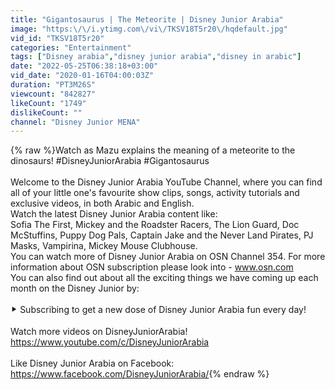 ```yaml
---
title: "Gigantosaurus | The Meteorite | Disney Junior Arabia"
image: "https:\/\/i.ytimg.com\/vi\/TKSV18T5r20\/hqdefault.jpg"
vid_id: "TKSV18T5r20"
categories: "Entertainment"
tags: ["Disney arabia","disney junior arabia","disney in arabic"]
date: "2022-05-25T06:38:18+03:00"
vid_date: "2020-01-16T04:00:03Z"
duration: "PT3M26S"
viewcount: "842827"
likeCount: "1749"
dislikeCount: ""
channel: "Disney Junior MENA"
---
```

{% raw %}Watch as Mazu explains the meaning of a meteorite to the dinosaurs! #DisneyJuniorArabia #Gigantosaurus<br /><br />Welcome to the Disney Junior Arabia YouTube Channel, where you can find all of your little one's favourite show clips, songs, activity tutorials and exclusive videos, in both Arabic and English. <br />Watch the latest Disney Junior Arabia content like: <br />Sofia The First, Mickey and the Roadster Racers, The Lion Guard, Doc McStuffins, Puppy Dog Pals, Captain Jake and the Never Land Pirates, PJ Masks, Vampirina, Mickey Mouse Clubhouse. <br />You can watch more of Disney Junior Arabia on OSN Channel 354. For more information about OSN subscription please look into - www.osn.com <br />You can also find out about all the exciting things we have coming up each month on the Disney Junior by:<br /><br />⯈ Subscribing to get a new dose of Disney Junior Arabia fun every day!<br /> <br />Watch more videos on DisneyJuniorArabia!  <a rel="nofollow" target="blank" href="https://www.youtube.com/c/DisneyJuniorArabia">https://www.youtube.com/c/DisneyJuniorArabia</a><br />  <br />Like Disney Junior Arabia on Facebook: <a rel="nofollow" target="blank" href="https://www.facebook.com/DisneyJuniorArabia/">https://www.facebook.com/DisneyJuniorArabia/</a>{% endraw %}
